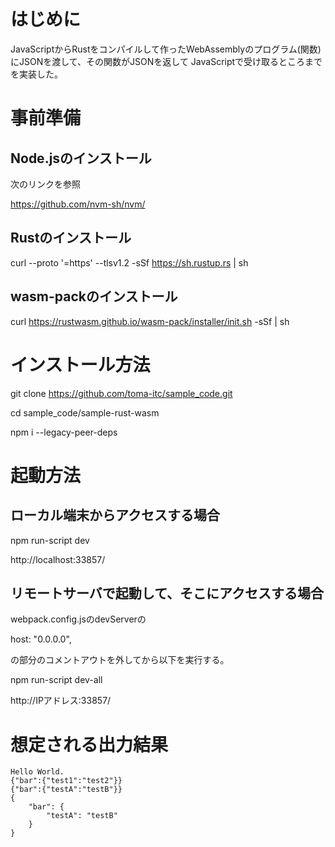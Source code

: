 # はじめに
JavaScriptからRustをコンパイルして作ったWebAssemblyのプログラム(関数)にJSONを渡して、その関数がJSONを返して
JavaScriptで受け取るところまでを実装した。

# 事前準備
## Node.jsのインストール
次のリンクを参照

https://github.com/nvm-sh/nvm/

## Rustのインストール
curl --proto '=https' --tlsv1.2 -sSf https://sh.rustup.rs | sh

## wasm-packのインストール
curl https://rustwasm.github.io/wasm-pack/installer/init.sh -sSf | sh


# インストール方法
git clone https://github.com/toma-itc/sample_code.git

cd sample_code/sample-rust-wasm

npm i --legacy-peer-deps


# 起動方法
## ローカル端末からアクセスする場合
npm run-script dev

http://localhost:33857/

## リモートサーバで起動して、そこにアクセスする場合
webpack.config.jsのdevServerの

host: "0.0.0.0",

の部分のコメントアウトを外してから以下を実行する。

npm run-script dev-all

http://IPアドレス:33857/


# 想定される出力結果
```
Hello World.
{"bar":{"test1":"test2"}}
{"bar":{"testA":"testB"}}
{
    "bar": {
        "testA": "testB"
    }
}
```
